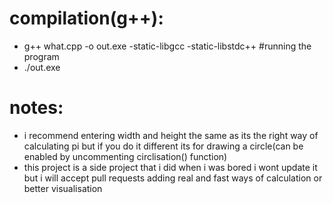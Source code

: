 # compilation(g++):
- g++ what.cpp -o out.exe -static-libgcc -static-libstdc++
#running the program
- ./out.exe <width> <height>

# notes:
- i recommend entering width and height the same as its the right way of calculating pi but if you do it different its for drawing a circle(can be enabled by uncommenting circlisation() function)
- this project is a side project that i did when i was bored i wont update it but i will accept pull requests adding real and fast ways of calculation or better visualisation
